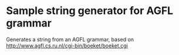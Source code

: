 # Sample string generator for AGFL grammar
Generates a string from an AGFL grammar, based on http://www.agfl.cs.ru.nl/cgi-bin/boeket/boeket.cgi


